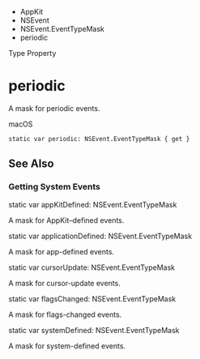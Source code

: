 

- AppKit
- NSEvent
- NSEvent.EventTypeMask
-  periodic 

Type Property

# periodic

A mask for periodic events.

macOS

``` source
static var periodic: NSEvent.EventTypeMask { get }
```

## See Also

### Getting System Events

static var appKitDefined: NSEvent.EventTypeMask

A mask for AppKit–defined events.

static var applicationDefined: NSEvent.EventTypeMask

A mask for app-defined events.

static var cursorUpdate: NSEvent.EventTypeMask

A mask for cursor-update events.

static var flagsChanged: NSEvent.EventTypeMask

A mask for flags-changed events.

static var systemDefined: NSEvent.EventTypeMask

A mask for system-defined events.

